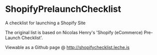 ShopifyPrelaunchChecklist
=========================

A checklist for launching a Shopify Site

The original list is based on Nicolas Henry's 'Shopify (eCommerce) Pre-Launch Checklist'.

Viewable as a Github page @ http://shopifychecklist.leche.is
